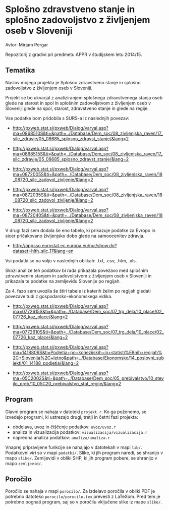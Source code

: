 # Splošno zdravstveno stanje in splošno zadovoljstvo z življenjem oseb v Sloveniji

Avtor: Mirjam Pergar

Repozitorij z gradivi pri predmetu APPR v študijskem letu 2014/15.

## Tematika

Naslov mojega projekta je Splošno zdravstveno stanje in splošno zadovoljstvo z življenjem oseb v Sloveniji. 

Projekt se bo ukvarjal z analiziranjem splošnega zdravstvenega stanja oseb glede na starost in spol in splošnim zadovoljstvom z življenjem oseb v Sloveniji glede na spol, starost, zdravstveno stanje in glede na regije.

Vse podatke bom pridobila s SURS-a iz naslednjih povezav:

* http://pxweb.stat.si/pxweb/Dialog/varval.asp?ma=0868510S&ti=&path=../Database/Dem_soc/08_zivljenjska_raven/17_silc_zdravje/05_08685_splosno_zdravst_stanje/&lang=2

* http://pxweb.stat.si/pxweb/Dialog/varval.asp?ma=0868515S&ti=&path=../Database/Dem_soc/08_zivljenjska_raven/17_silc_zdravje/05_08685_splosno_zdravst_stanje/&lang=2

* http://pxweb.stat.si/pxweb/Dialog/varval.asp?ma=0872005S&ti=&path=../Database/Dem_soc/08_zivljenjska_raven/18_08720_silc_zadovol_zivljenje/&lang=2


* http://pxweb.stat.si/pxweb/Dialog/varval.asp?ma=0872035S&ti=&path=../Database/Dem_soc/08_zivljenjska_raven/18_08720_silc_zadovol_zivljenje/&lang=2

* http://pxweb.stat.si/pxweb/Dialog/varval.asp?ma=0872040S&ti=&path=../Database/Dem_soc/08_zivljenjska_raven/18_08720_silc_zadovol_zivljenje/&lang=2

V drugi fazi sem dodala še eno tabelo, ki prikazuje podatke za Evropo in sicer pričakovano življenjsko dobo glede na samoocenitev zdravja. 

* http://appsso.eurostat.ec.europa.eu/nui/show.do?dataset=hlth_silc_17&lang=en

Vsi podatki so na voljo v naslednjih oblikah: .txt, .csv, .htm, .xls.

Skozi analize teh podatkov bi rada prikazala povezavo med splošnim zdravstvenim stanjem in zadovoljstvom z življenjem oseb v Sloveniji in prikazala te podatke na zemljevidu Slovenije po regijah.

Za 4. fazo sem uvozila še štiri tabele iz katerih želim po regijah gledati povezave tudi z gospodarsko-ekonomskega vidika.

* http://pxweb.stat.si/pxweb/Dialog/varval.asp?ma=0772615S&ti=&path=../Database/Dem_soc/07_trg_dela/10_place/02_07726_kaz_place/&lang=2

* http://pxweb.stat.si/pxweb/Dialog/varval.asp?ma=0772610S&ti=&path=../Database/Dem_soc/07_trg_dela/10_place/02_07726_kaz_place/&lang=2

* http://pxweb.stat.si/pxweb/Dialog/varval.asp?ma=1418806S&ti=Podjetja+po+kohezijskih+in+statisti%E8nih+regijah%2C+Slovenija%2C+letno&path=../Database/Ekonomsko/14_poslovni_subjekti/01_14188_podjetja/&lang=2

* http://pxweb.stat.si/pxweb/Dialog/varval.asp?ma=05C2002S&ti=&path=../Database/Dem_soc/05_prebivalstvo/10_stevilo_preb/10_05C20_prebivalstvo_stat_regije/&lang=2

## Program

Glavni program se nahaja v datoteki `projekt.r`. Ko ga poženemo, se izvedejo
programi, ki ustrezajo drugi, tretji in četrti fazi projekta:

* obdelava, uvoz in čiščenje podatkov: `uvoz/uvoz.r`
* analiza in vizualizacija podatkov: `vizualizacija/vizualizacija.r`
* napredna analiza podatkov: `analiza/analiza.r`

Vnaprej pripravljene funkcije se nahajajo v datotekah v mapi `lib/`. Podatkovni
viri so v mapi `podatki/`. Slike, ki jih program naredi, se shranijo v mapo
`slike/`. Zemljevidi v obliki SHP, ki jih program pobere, se shranijo v mapo
`zemljevid/`.

## Poročilo

Poročilo se nahaja v mapi `porocilo/`. Za izdelavo poročila v obliki PDF je
potrebno datoteko `porocilo/porocilo.tex` prevesti z LaTeXom. Pred tem je
potrebno pognati program, saj so v poročilu vključene slike iz mape `slike/`.
